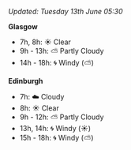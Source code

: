 *Updated: Tuesday 13th June 05:30*

**Glasgow**

* 7h, 8h: :sunny: Clear
* 9h - 13h: :partly_sunny: Partly Cloudy
* 14h - 18h: :cyclone: Windy (:partly_sunny:)

**Edinburgh**

* 7h: :cloud: Cloudy
* 8h: :sunny: Clear
* 9h - 12h: :partly_sunny: Partly Cloudy
* 13h, 14h: :cyclone: Windy (:sunny:)
* 15h - 18h: :cyclone: Windy (:partly_sunny:)
